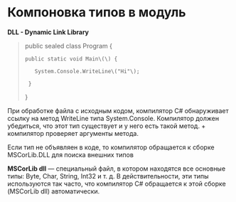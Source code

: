 # Компоновка типов в модуль

**DLL - Dynamic Link Library**

> public sealed class Program { 
>
>     public static void Main\(\) {
>
>        System.Console.WriteLine\("Hi"\); 
>
>      } 
>
> }

При обработке файла с исходным кодом, компилятор C\# обнаруживает ссылку на метод WriteLine типа System.Console. Компилятор должен убедиться, что этот тип существует и у него есть такой метод. + компилятор проверяет аргументы метода.

Если тип не объявляен в коде, то компилятор обращается к сборке MSCorLib.DLL для поиска внешних типов

**MSCorLib dll** — специальный файл, в котором находятся все основные типы: Byte, Char, String, Int32 и т. д. В действительности, эти типы используются так часто, что компилятор C\# обращается к этой сборке \(MSCorLib dll\) автоматически. 



